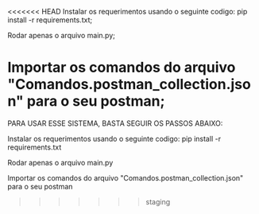 <<<<<<< HEAD
Instalar os requerimentos usando o seguinte codigo: pip install -r requirements.txt;

Rodar apenas o arquivo main.py;

Importar os comandos do arquivo "Comandos.postman_collection.json" para o seu postman;
=======
PARA USAR ESSE SISTEMA, BASTA SEGUIR OS PASSOS ABAIXO:

Instalar os requerimentos usando o seguinte codigo: pip install -r requirements.txt

Rodar apenas o arquivo main.py

Importar os comandos do arquivo "Comandos.postman_collection.json" para o seu postman
>>>>>>> staging

